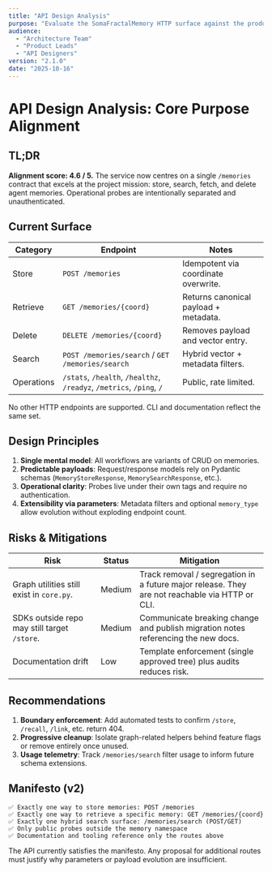 ```yaml
---
title: "API Design Analysis"
purpose: "Evaluate the SomaFractalMemory HTTP surface against the product mandate"
audience:
  - "Architecture Team"
  - "Product Leads"
  - "API Designers"
version: "2.1.0"
date: "2025-10-16"
---
```


# API Design Analysis: Core Purpose Alignment

## TL;DR

**Alignment score: 4.6 / 5.** The service now centres on a single `/memories` contract that excels at the project mission: store, search, fetch, and delete agent memories. Operational probes are intentionally separated and unauthenticated.

## Current Surface

| Category | Endpoint | Notes |
|----------|----------|-------|
| Store | `POST /memories` | Idempotent via coordinate overwrite. |
| Retrieve | `GET /memories/{coord}` | Returns canonical payload + metadata. |
| Delete | `DELETE /memories/{coord}` | Removes payload and vector entry. |
| Search | `POST /memories/search` / `GET /memories/search` | Hybrid vector + metadata filters. |
| Operations | `/stats`, `/health`, `/healthz`, `/readyz`, `/metrics`, `/ping`, `/` | Public, rate limited. |

No other HTTP endpoints are supported. CLI and documentation reflect the same set.

## Design Principles

1. **Single mental model**: All workflows are variants of CRUD on memories.
2. **Predictable payloads**: Request/response models rely on Pydantic schemas (`MemoryStoreResponse`, `MemorySearchResponse`, etc.).
3. **Operational clarity**: Probes live under their own tags and require no authentication.
4. **Extensibility via parameters**: Metadata filters and optional `memory_type` allow evolution without exploding endpoint count.

## Risks & Mitigations

| Risk | Status | Mitigation |
|------|--------|------------|
| Graph utilities still exist in `core.py`. | Medium | Track removal / segregation in a future major release. They are not reachable via HTTP or CLI. |
| SDKs outside repo may still target `/store`. | Medium | Communicate breaking change and publish migration notes referencing the new docs. |
| Documentation drift | Low | Template enforcement (single approved tree) plus audits reduces risk. |

## Recommendations

1. **Boundary enforcement**: Add automated tests to confirm `/store`, `/recall`, `/link`, etc. return 404.
2. **Progressive cleanup**: Isolate graph-related helpers behind feature flags or remove entirely once unused.
3. **Usage telemetry**: Track `/memories/search` filter usage to inform future schema extensions.

## Manifesto (v2)

```
✅ Exactly one way to store memories: POST /memories
✅ Exactly one way to retrieve a specific memory: GET /memories/{coord}
✅ Exactly one hybrid search surface: /memories/search (POST/GET)
✅ Only public probes outside the memory namespace
✅ Documentation and tooling reference only the routes above
```

The API currently satisfies the manifesto. Any proposal for additional routes must justify why parameters or payload evolution are insufficient.
